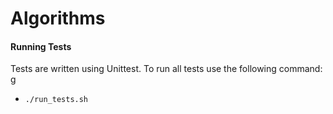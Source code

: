 # Algorithms




#### Running Tests
Tests are written using Unittest.  To run all tests use the following command: g

* `./run_tests.sh`
